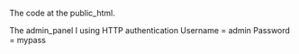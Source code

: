 The code at the public_html.

The admin_panel I using HTTP authentication
Username = admin
Password = mypass
